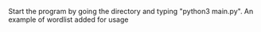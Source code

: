 Start the program by going the directory and typing "python3 main.py". 
An example of wordlist added for usage
